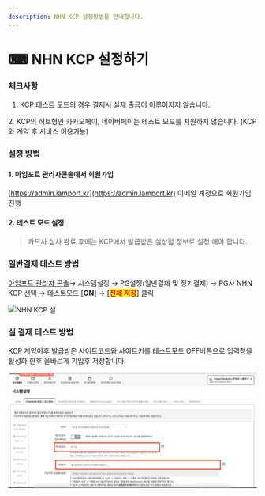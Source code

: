 ```yaml
---
description: NHN KCP 설정방법을 안내합니다.
---
```


# ⌨ NHN KCP 설정하기

### 체크사항

1. KCP 테스트 모드의 경우 결제시 실제 출금이 이루어지지 않습니다.

&#x20; 2\. KCP의 허브형인 카카오페이, 네이버페이는 테스트 모드를 지원하지 않습니다. (KCP와 계약 후 서비스 이용가능)

### 설정 방법

#### 1. 아임포트 관리자콘솔에서 회원가입

&#x20; [https://admin.iamport.kr](https://admin.iamport.kr) 이메일 계정으로 회원가입 진행

#### 2. 테스트 모드 설정

> 카드사 심사 완료 후에는 KCP에서 발급받은 실상점 정보로 설정 해야 합니다.

### **일반결제 테스트 방법**

[아임포트 관리자 콘솔](https://admin.iamport.kr)→ 시스템설정 → PG설정(일반결제 및 정기결제) → PG사 NHN KCP 선택 → 테스트모드 \[**ON**] → \[<mark style="color:red;">**전체 저장**</mark>] 클릭

![NHN KCP 설](https://oopy.lazyrockets.com/api/v2/notion/image?src=https%3A%2F%2Fs3-us-west-2.amazonaws.com%2Fsecure.notion-static.com%2Fafa85fe6-e99f-4b44-9b0c-fd2c0bee0a17%2FUntitled.png\&blockId=b3792ff9-ce01-4991-8008-1b7abbafa47b)

### 실 결제 테스트 방법

KCP 계약이후 발급받은 사이트코드와 사이트키를 테스트모드 OFF버튼으로 입력창을 활성화 한후 올바르게 기입후 저장합니다.

![](<../../.gitbook/assets/image (9).png>)
